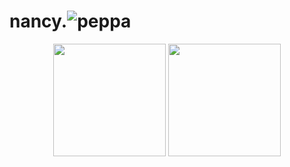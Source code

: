 <!--
**nancykama/nancykama** is a ✨ _special_ ✨ repository because its `README.md` (this file) appears on your GitHub profile.

Here are some ideas to get you started:

- 🔭 I’m currently working on ...
- 🌱 I’m currently learning ...
- 👯 I’m looking to collaborate on ...
- 🤔 I’m looking for help with ...
- 💬 Ask me about ...
- 📫 How to reach me: ...
- 😄 Pronouns: ...
- ⚡ Fun fact: ...
-->

# nancy.![peppa](https://github.com/nancykama/nancykama/blob/main/peprrrr.png)

<p align="center">
<img height="180em" src="https://github-readme-stats.vercel.app/api?username=nancykama&show_icons=true&hide_border=true&&count_private=true&include_all_commits=true&title_color=5af78e&text_color=ffffff&bg_color=282a36&show_icons=true&icon_color=FFF" />
<img height="180em" src="https://github-readme-stats.vercel.app/api/top-langs/?username=nancykama&layout=compact&hide_border=true&title_color=5af78e&text_color=ffffff&bg_color=282a36&show_icons=true&icon_color=FFF" />
</p>
